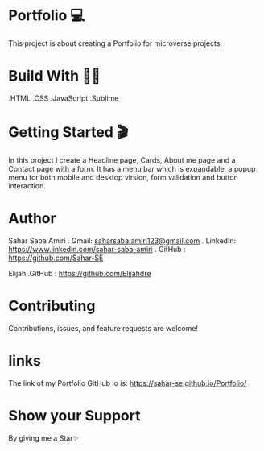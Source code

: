 # Portfolio 💻
This project is about creating a Portfolio for microverse projects.

# Build With 👩‍🔧
.HTML
.CSS
.JavaScript
.Sublime

# Getting Started 🎬
In this project I create a Headline page, Cards, About me page and a Contact page with a form. It has a menu bar which is expandable, a popup menu for both mobile and desktop virsion, form validation and button interaction. 

# Author
Sahar Saba Amiri
 . Gmail: saharsaba.amiri123@gmail.com
 . LinkedIn: https://www.linkedin.com/sahar-saba-amiri
 . GitHub : https://github.com/Sahar-SE

Elijah
 .GitHub : https://github.com/Elijahdre

# Contributing
Contributions, issues, and feature requests are welcome!

# links
The link of my Portfolio GitHub io is:  https://sahar-se.github.io/Portfolio/

# Show your Support
By giving me a Star✨
